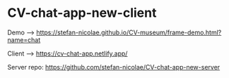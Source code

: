 # CV-chat-app-new-client

Demo --> https://stefan-nicolae.github.io/CV-museum/frame-demo.html?name=chat

Client --> https://cv-chat-app.netlify.app/

Server repo: https://github.com/stefan-nicolae/CV-chat-app-new-server
